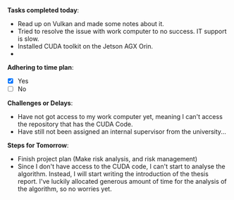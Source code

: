 
**Tasks completed today**:
- Read up on Vulkan and made some notes about it.
- Tried to resolve the issue with work computer to no success. IT support is slow.
- Installed CUDA toolkit on the Jetson AGX Orin. 
- 

**Adhering to time plan**: 
- [x] Yes
- [ ] No 

**Challenges or Delays**:
-  Have not got access to my work computer yet, meaning I can't access the repository that has the CUDA Code. 
- Have still not been assigned an internal supervisor from the university...

**Steps for Tomorrow**:
- Finish project plan (Make risk analysis, and risk management)
- Since I don't have access to the CUDA code, I can't start to analyse the algorithm. Instead, I will start writing the introduction of the thesis report. I've luckily allocated generous amount of time for the analysis of the algorithm, so no worries yet.
